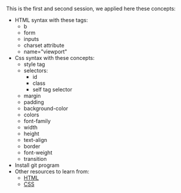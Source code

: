 This is the first and second session, we applied here these concepts:
- HTML syntax with these tags:
    - b
    - form
    - inputs
    - charset attribute
    - name="viewport"
- Css syntax with these concepts:
    - style tag
    - selectors:
        - id
        - class
        - self tag selector
    - margin
    - padding
    - background-color
    - colors
    - font-family
    - width
    - height
    - text-align
    - border
    - font-weight
    - transition
- Install git program
- Other resources to learn from:
    - [HTML](https://www.w3schools.com/html/default.asp)
    - [CSS](https://www.w3schools.com/css/default.asp)